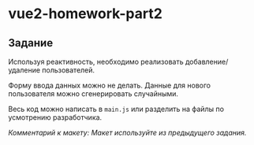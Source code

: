 # vue2-homework-part2

## Задание

Используя реактивность, необходимо реализовать добавление/удаление пользователей.

Форму ввода данных можно не делать. Данные для нового пользователя можно сгенерировать случайными.

Весь код можно написать в `main.js` или разделить на файлы по усмотрению разработчика.

*Комментарий к макету: Макет используйте из предыдущего задания.*
